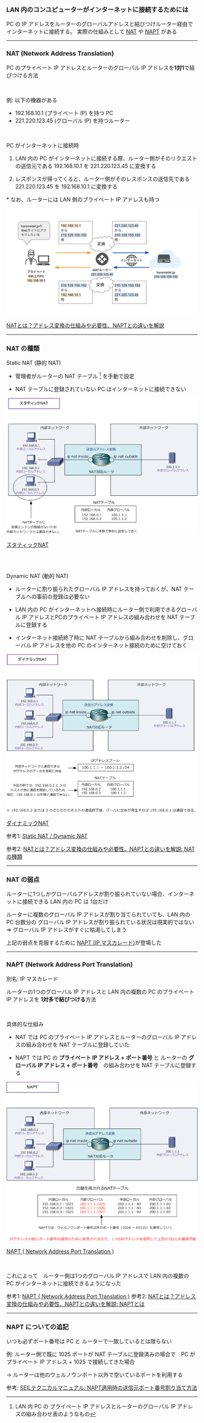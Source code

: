 ### LAN 内のコンユピューターがインターネットに接続するためには

PC の IP アドレスをルーターのグローバルアドレスと結びつけルーター経由でインターネットに接続する。
実際の仕組みとして [NAT](#NAT) や [NAPT](#NAPT) がある

---
<div id="NAT"></div>

### NAT (Network Address Translation)

PC のプライベート IP アドレスとルーターのグローバル IP アドレスを**1対1**で結びつける方法

<br>

例: 以下の機器がある
- 192.168.10.1 (プライベート IP) を持つ PC
- 221.220.123.45 (グローバル IP) を持つルーター


<br>

PC がインターネットに接続時

1. LAN 内の PC がインターネットに接続する際、ルーター側がそのリクエストの送信元である 192.168.10.1 を 221.220.123.45 に変換する

2. レスポンスが帰ってくると、ルーター側がそのレスポンスの送信先である 221.220.123.45 を 192.168.10.1 に変換する

\* なお、ルーターには LAN 側のプライベート IP アドレスも持つ

<img src="./img/NAT_1.png" />

[NATとは？アドレス変換の仕組みや必要性、NAPTとの違いを解説](https://baremetal.jp/blog/2023/09/08/1298/)

---

### NAT の種類

Static NAT (静的 NAT)

- 管理者がルーターの NAT テーブル [^NATテーブル] を手動で設定

- NAT テーブルに登録されていない PC はインターネットに接続できない

[^NATテーブル]: LAN 内 PC の プライベート IP アドレスとルーターのグローバル IP アドレスの組み合わせ表のようなもの

<img src="./img/Static-NAT_1.png" />

[スタティックNAT](https://www.infraexpert.com/study/ip11.html)

<br>
<br>

Dynamic NAT (動的 NAT)

- ルーターに割り振られたグローバル IP アドレスを持っておくが、NAT テーブルへの事前の登録は必要ない

- LAN 内の PC がインターネットへ接続時にルーター側で利用できるグローバル IP アドレスとPCのプライベート IP アドレスの組み合わせを NAT テーブルに登録する

- インターネット接続終了時に NAT テーブルから組み合わせを削除し、グローバル IP アドレスを他の PC のインターネット接続のために空けておく

<img src="./img/Dynamic-NAT_1.png" />

[ダイナミックNAT](https://www.infraexpert.com/study/ip11.html)


参考1: [Static NAT / Dynamic NAT](https://www.infraexpert.com/study/ip11.html)

参考2: [NATとは？アドレス変換の仕組みや必要性、NAPTとの違いを解説: NATの種類](https://baremetal.jp/blog/2023/09/08/1298/)

---

### NAT の弱点

ルーターに1つしかグローバルアドレスが割り振られていない場合、インターネットに接続できる LAN 内の PC は 1台だけ

ルーターに複数のグローバル IP アドレスが割り当てられていても、LAN 内の PC 台数分の グローバル IP アドレスが割り振られている状況は現実的ではない => グローバル IP アドレスがすぐに枯渇してしまう

上記の弱点を克服するために [NAPT (IP マスカレード)](#NAPT)が登場した

---
<div id="NAPT"></div>

### NAPT (Network Address Port Translation)

別名: IP マスカレード

ルーターの1つのグローバル IP アドレスと LAN 内の複数の PC のプライベート IP アドレスを **1対多で結びつける**方法

<br>

具体的な仕組み

- NAT では PC のプライベート IP アドレスとルーターのグローバル IP アドレスの組み合わせを NAT テーブルに登録していた

- NAPT では PC の **プライベート IP アドレス + ポート番号** と ルーターの **グローバル IP アドレス + ポート番号**　の組み合わせを NAT テーブルに登録する

<img src="./img/NAPT_1.png" />

[NAPT ( Network Address Port Translation )](https://www.infraexpert.com/study/ip11.5.html)

<br>

これによって　ルーター側は1つのグローバル IP アドレスで LAN 内の複数の PC がインターネットに接続できるようになった

参考1: [NAPT ( Network Address Port Translation )](https://www.infraexpert.com/study/ip11.5.html)
参考2: [NATとは？アドレス変換の仕組みや必要性、NAPTとの違いを解説: NAPTとは](https://baremetal.jp/blog/2023/09/08/1298/#NAPTとは)

---

### NAPT についての追記

いつも必ずポート番号は PC と ルーターで一致しているとは限らない

例: ルーター側で既に 1025 ポートが NAT テーブルに登録済みの場合で　PC が　プライベート IP アドレス + 1025 で接続してきた場合

-> ルーターは他のウェルノウンポート以外で空いているポートを利用する


参考: [SEILテクニカルマニュアル: NAPT適用時の送信元ポート番号割り当て方法](https://www.seil.jp/doc/index.html#fn/nat/napt.html)